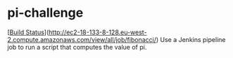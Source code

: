 # pi-challenge
[[Build Status](http://ec2-18-133-8-128.eu-west-2.compute.amazonaws.com/buildStatus/icon?job=fibonacci)](http://ec2-18-133-8-128.eu-west-2.compute.amazonaws.com/view/all/job/fibonacci/)
Use a Jenkins pipeline job to run a script that computes the value of pi.
